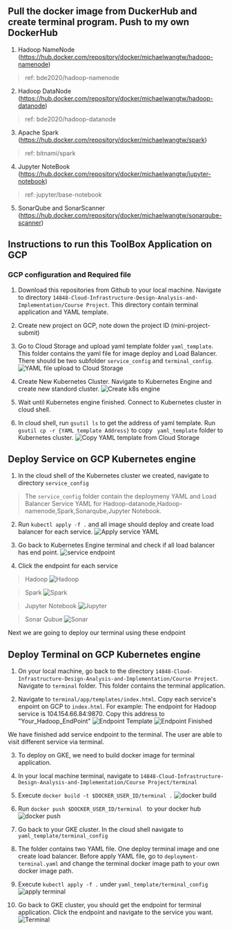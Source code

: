 ## Pull the docker image from DuckerHub and create terminal program. Push to my own DockerHub
1. Hadoop NameNode (https://hub.docker.com/repository/docker/michaelwangtw/hadoop-namenode)
>ref: bde2020/hadoop-namenode
2. Hadoop DataNode (https://hub.docker.com/repository/docker/michaelwangtw/hadoop-datanode)
>ref: bde2020/hadoop-datanode
3. Apache Spark (https://hub.docker.com/repository/docker/michaelwangtw/spark)
>ref: bitnami/spark
4. Jupyter NoteBook (https://hub.docker.com/repository/docker/michaelwangtw/jupyter-notebook)
>ref: jupyter/base-notebook
5. SonarQube and SonarScanner (https://hub.docker.com/repository/docker/michaelwangtw/sonarqube-scanner)

## Instructions to run this ToolBox Application on GCP

### GCP configuration and Required file
1. Download this repositories from Github to your local machine. Navigate to directory ``14848-Cloud-Infrastructure-Design-Analysis-and-Implementation/Course Project``. This directory contain terminal application and YAML template.

2. Create new project on GCP, note down the project ID (mini-project-submit)

3. Go to Cloud Storage and upload yaml template folder ``yaml_template``. This folder contains the yaml file for image deploy and Load Balancer. There should be two subfolder ``service_config`` and ``terminal_config``.
![YAML file upload to Cloud Storage](./image/GCP%20Bucket%20yaml%20file.png)

4. Create New Kubernetes Cluster. Navigate to Kubernetes Engine and create new standord cluster. 
![Create k8s engine](./image/new%20k8s%20engine.png)

5. Wait until Kubernetes engine finished. Connect to Kubernetes cluster in cloud shell.

6. In cloud shell, run ``gsutil ls`` to get the address of yaml template. Run ``gsutil cp -r {YAML template Address}`` to copy `` yaml_template`` folder to Kubernetes cluster.
![Copy YAML template from Cloud Storage](./image/Copy%20yaml%20file.png)

## Deploy Service on GCP Kubernetes engine
1. In the cloud shell of the Kubernetes cluster we created, navigate to directory ``service_config``
  > The ``service_config`` folder contain the deploymeny YAML and Load Balancer Service YAML for Hadoop-datanode,Hadoop-namenode,Spark,Sonarqube,Jupyter Notebook.
  
2. Run ``kubectl apply -f .`` and all image should deploy and create load balancer for each service.
![Apply service YAML](./image/apply_service.png)

3. Go back to Kubernetes Engine terminal and check if all load balancer has end point.
![service endpoint](./image/service%20external%20IP.png)

4. Click the endpoint for each service
  > Hadoop
  > ![Hadoop](./image/Hadoop%20screenshot.png)

  > Spark
  > ![Spark](./image/Spark%20screenshot.png)

  > Jupyter Notebook
  > ![Jupyter](./image/Jupyter%20Notebook%20screenshot.png)

  > Sonar Qubue
  > ![Sonar](./image/Sonar%20screenshot.png)

Next we are going to deploy our terminal using these endpoint

## Deploy Terminal on GCP Kubernetes engine
1. On your local machine, go back to the directory ``14848-Cloud-Infrastructure-Design-Analysis-and-Implementation/Course Project``. Navigate to ``terminal`` folder. This folder contains the terminal application.

2. Navigate to ``terminal/app/templates/index.html``. Copy each service's enpoint on GCP to ``index.html``.
   For example: The endpoint for Hadoop service is 104.154.66.84:9870. Copy this address to "Your_Hadoop_EndPoint"
![Endpoint Template](./image/endpoint.png)
![Endpoint Finished](./image/Modify%20terminal%20app.png)

We have finished add service endpoint to the terminal. The user are able to visit different service via terminal.

3. To deploy on GKE, we need to build docker image for terminal application. 

4. In your local machine terminal, navigate to ``14848-Cloud-Infrastructure-Design-Analysis-and-Implementation/Course Project/terminal``

5. Execute ``docker build -t $DOCKER_USER_ID/terminal .``
![docker build](./image/docker_build.png)

6. Run ``docker push $DOCKER_USER_ID/terminal `` to your docker hub
![docker push](./image/push%20terminal.png)

7. Go back to your GKE cluster. In the cloud shell navigate to ``yaml_template/terminal_config``

8. The folder contains two YAML file. One deploy terminal image and one create load balancer. Before apply YAML file, go to ``deployment-terminal.yaml`` and change the terminal docker image path to your own docker image path.

9. Execute ``kubectl apply -f .`` under ``yaml_template/terminal_config``
![apply terminal](./image/apply_terminal.png)

10. Go back to GKE cluster, you should get the endpoint for terminal application. Click the endpoint and navigate to the service you want.
![Terminal](./image/Terminal%20screenshot.png)



